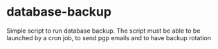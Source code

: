 # database-backup
Simple script to run database backup. The script must be able to be launched by a cron job, to send pgp emails and to have backup rotation
